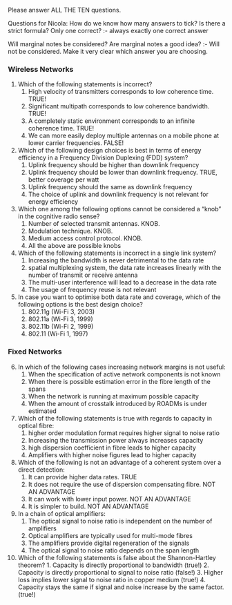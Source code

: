 Please answer ALL THE TEN questions.

Questions for Nicola:
How do we know how many answers to tick? Is there a strict formula? Only one correct? :- always exactly one correct answer

Will marginal notes be considered? Are marginal notes a good idea? :- Will not be considered. Make it very clear which answer you are choosing.
### Wireless Networks
1.  Which of the following statements is incorrect?
    1.  High velocity of transmitters corresponds to low coherence time. TRUE!
    2.  Significant multipath corresponds to low coherence bandwidth. TRUE!
    3.  A completely static environment corresponds to an infinite coherence time. TRUE!
    4.  We can more easily deploy multiple antennas on a mobile phone at lower carrier frequencies. FALSE!
2.  Which of the following design choices is best in terms of energy efficiency in a Frequency Division Duplexing (FDD) system?
    1.  Uplink frequency should be higher than downlink frequency
    2.  Uplink frequency should be lower than downlink frequency. TRUE, better coverage per watt
    3.  Uplink frequency should the same as downlink frequency
    4.  The choice of uplink and downlink frequency is not relevant for energy efficiency
3.  Which one among the following options cannot be considered a “knob” in the cognitive radio sense?
    1.  Number of selected transmit antennas. KNOB.
    2.  Modulation technique. KNOB.
    3.  Medium access control protocol. KNOB.
    4.  All the above are possible knobs
4.  Which of the following statements is incorrect in a single link system?
    1.  Increasing the bandwidth is never detrimental to the data rate
    2.  spatial multiplexing system, the data rate increases linearly with the number of transmit or receive antenna
    3.  The multi-user interference will lead to a decrease in the data rate
    4.  The usage of frequency reuse is not relevant
5.  In case you want to optimise both data rate and coverage, which of the following options is the best design choice?
    1.  802.11g (Wi-Fi 3, 2003)
    2.  802.11a (Wi-Fi 3, 1999)
    3.  802.11b (Wi-Fi 2, 1999)
    4.  802.11 (Wi-Fi 1, 1997)
### Fixed Networks
6.  In which of the following cases increasing network margins is not useful:
    1.  When the specification of active network components is not known
    2.  When there is possible estimation error in the fibre length of the spans
    3.  When the network is running at maximum possible capacity
    4.  When the amount of crosstalk introduced by ROADMs is under estimated
7.  Which of the following statements is true with regards to capacity in optical fibre:
    1.  higher order modulation format requires higher signal to noise ratio
    2.  Increasing the transmission power always increases capacity
    3.  high dispersion coefficient in fibre leads to higher capacity
    4.  Amplifiers with higher noise figures lead to higher capacity
8.  Which of the following is not an advantage of a coherent system over a direct detection:
    1.  It can provide higher data rates. TRUE
    2.  It does not require the use of dispersion compensating fibre. NOT AN ADVANTAGE
    3.  It can work with lower input power. NOT AN ADVANTAGE
    4.  It is simpler to build. NOT AN ADVANTAGE
9.  In a chain of optical amplifiers:
    1.  The optical signal to noise ratio is independent on the number of amplifiers
    2.  Optical amplifiers are typically used for multi-mode fibres
    3.  The amplifiers provide digital regeneration of the signals
    4.  The optical signal to noise ratio depends on the span length
10.  Which of the following statements is false about the Shannon-Hartley theorem?
    1.  Capacity is directly proportional to bandwidth (true!)
    2.  Capacity is directly proportional to signal to noise ratio (false!)
    3.  Higher loss implies lower signal to noise ratio in copper medium (true!)
    4.  Capacity stays the same if signal and noise increase by the same factor. (true!)
